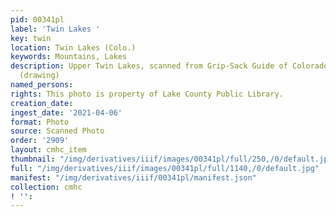 ```yaml
---
pid: 00341pl
label: 'Twin Lakes '
key: twin
location: Twin Lakes (Colo.)
keywords: Mountains, Lakes
description: Upper Twin Lakes, scanned from Grip-Sack Guide of Colorado, Page 151.
  (drawing)
named_persons: 
rights: This photo is property of Lake County Public Library.
creation_date: 
ingest_date: '2021-04-06'
format: Photo
source: Scanned Photo
order: '2909'
layout: cmhc_item
thumbnail: "/img/derivatives/iiif/images/00341pl/full/250,/0/default.jpg"
full: "/img/derivatives/iiif/images/00341pl/full/1140,/0/default.jpg"
manifest: "/img/derivatives/iiif/00341pl/manifest.json"
collection: cmhc
! '': 
---
```


